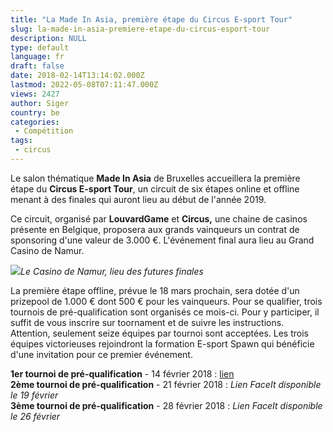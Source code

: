 ```yaml
---
title: "La Made In Asia, première étape du Circus E-sport Tour"
slug: la-made-in-asia-premiere-etape-du-circus-esport-tour
description: NULL
type: default
language: fr
draft: false
date: 2018-02-14T13:14:02.000Z
lastmod: 2022-05-08T07:11:47.000Z
views: 2427
author: Siger
country: be
categories:
 - Compétition
tags:
 - circus
---
```

Le salon thématique **Made In Asia** de Bruxelles accueillera la première étape du **Circus E-sport Tour**, un circuit de six étapes online et offline menant à des finales qui auront lieu au début de l'année 2019.  
  
Ce circuit, organisé par **LouvardGame** et **Circus,** une chaine de casinos présente en Belgique, proposera aux grands vainqueurs un contrat de sponsoring d'une valeur de 3.000 €. L'événement final aura lieu au Grand Casino de Namur.

![](https://upload.wikimedia.org/wikipedia/commons/thumb/b/b3/Namur%2C_casino_%28b%C3%A2timent_nord%29.JPG/1600px-Namur%2C_casino_%28b%C3%A2timent_nord%29.JPG)_Le Casino de Namur, lieu des futures finales_

La première étape offline, prévue le 18 mars prochain, sera dotée d'un prizepool de 1.000 € dont 500 € pour les vainqueurs. Pour se qualifier, trois tournois de pré-qualification sont organisés ce mois-ci. Pour y participer, il suffit de vous inscrire sur toornament et de suivre les instructions. Attention, seulement seize équipes par tournoi sont acceptées. Les trois équipes victorieuses rejoindront la formation E-sport Spawn qui bénéficie d'une invitation pour ce premier événement.

**1er tournoi de pré-qualification** \- 14 février 2018 : [lien](https://www.toornament.com/tournaments/1152673777493983232/information)  
**2ème tournoi de pré-qualification** \- 21 février 2018 : _Lien FaceIt disponible le 19 février_  
**3ème tournoi de pré-qualification** \- 28 février 2018 : _Lien FaceIt disponible le 26 février_

